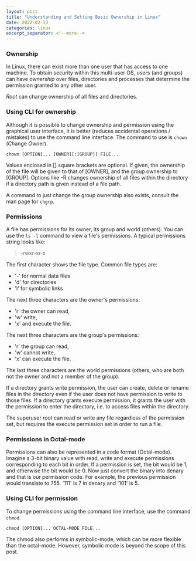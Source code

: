 ```yaml
---
layout: post
title: "Understanding and Setting Basic Ownership in Linux"
date: 2022-02-13
categories: linux
excerpt_separator: <!--more-->
---
```


### Ownership

In Linux, there can exist more than one user that has access to one machine. To obtain security within this multi-user OS, users (and groups) can have *ownership* over files, directories and processes that determine the permission granted to any other user.
<!--more-->
*Root* can change ownership of all files and directories.

### Using CLI for ownership

Although it is possible to change ownership and permission using the graphical user interface, it is better (reduces accidental operations / mistakes) to use the command line interface. The command to use is `chown` (*Ch*ange *Own*er). 

```shell
chown [OPTION]... [OWNER][:[GROUP]] FILE...
```

Values enclosed in [] square brackets are optional. If given, the ownership of the file will be given to that of [OWNER], and the group ownership to [GROUP]. Options like -R changes ownership of all files within the directory if a directory path is given instead of a file path.

A command to just change the group ownership also exists, consult the man page for `chgrp`.

### Permissions

A file has permissions for its owner, its group and world (others). You can use the `ls -l` command to view a file's permissions. A typical permissions string looks like:

> -rwxr-xr-x

The first character shows the file type. Common file types are:
- '-' for normal data files
- 'd' for directories
- 'l' for symbolic links

The next three characters are the owner's permissions:
- 'r' the owner can read,
- 'w' write,
- 'x' and execute the file.

The next three characters are the group's permissions:
- 'r' the group can read,
- 'w' cannot write,
- 'x' can execute the file.

The last three characters are the world permissions (others, who are both not the owner and not a member of the group).

 If a directory grants write permission, the user can create, delete or rename files in the directory even if the user does not have permission to write to those files. If a directory grants execute permission, it grants the user with the permission to enter the directory, i.e. to access files within the directory.

 The superuser *root* can read or write any file regardless of the permission set, but requires the execute permission set in order to run a file.

### Permissions in Octal-mode 

Permissions can also be represented in a code format (Octal-mode). Imagine a 3-bit binary value with read, write and execute permissions corresponding to each bit in order. If a permission is set, the bit would be 1, and otherwise the bit would be 0. Now just convert the binary into denary and that is our permission code. For example, the previous permission would translate to 755. '111' is 7 in denary and '101' is 5.

### Using CLI for permission

To change permissions using the command line interface, use the command `chmod`.

```shell
chmod [OPTION]... OCTAL-MODE FILE...
```

The chmod also performs in symbolic-mode, which can be more flexible than the octal-mode. However, symbolic mode is beyond the scope of this post.
